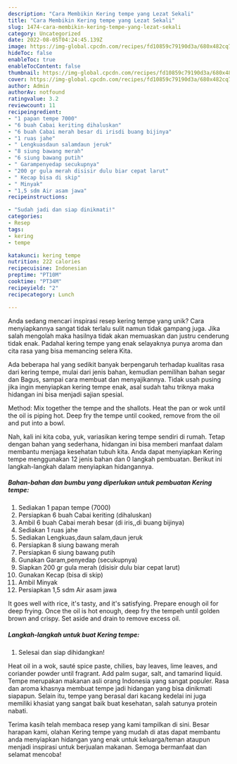 ```yaml
---
description: "Cara Membikin Kering tempe yang Lezat Sekali"
title: "Cara Membikin Kering tempe yang Lezat Sekali"
slug: 1474-cara-membikin-kering-tempe-yang-lezat-sekali
category: Uncategorized
date: 2022-08-05T04:24:45.139Z
image: https://img-global.cpcdn.com/recipes/fd10859c79190d3a/680x482cq70/kering-tempe-foto-resep-utama.jpg
hideToc: false
enableToc: true
enableTocContent: false
thumbnail: https://img-global.cpcdn.com/recipes/fd10859c79190d3a/680x482cq70/kering-tempe-foto-resep-utama.jpg
cover: https://img-global.cpcdn.com/recipes/fd10859c79190d3a/680x482cq70/kering-tempe-foto-resep-utama.jpg
author: Admin
authorAv: notfound
ratingvalue: 3.2
reviewcount: 11
recipeingredient:
- "1 papan tempe 7000"
- "6 buah Cabai keriting dihaluskan"
- "6 buah Cabai merah besar di irisdi buang bijinya"
- "1 ruas jahe"
- " Lengkuasdaun salamdaun jeruk"
- "8 siung bawang merah"
- "6 siung bawang putih"
- " Garampenyedap secukupnya"
- "200 gr gula merah disisir dulu biar cepat larut"
- " Kecap bisa di skip"
- " Minyak"
- "1,5 sdm Air asam jawa"
recipeinstructions:

- "Sudah jadi dan siap dinikmati!"
categories:
- Resep
tags:
- kering
- tempe

katakunci: kering tempe 
nutrition: 222 calories
recipecuisine: Indonesian
preptime: "PT10M"
cooktime: "PT34M"
recipeyield: "2"
recipecategory: Lunch

---
```





Anda sedang mencari inspirasi resep kering tempe yang unik? Cara menyiapkannya sangat tidak terlalu sulit namun tidak gampang juga. Jika salah mengolah maka hasilnya tidak akan memuaskan dan justru cenderung tidak enak. Padahal kering tempe yang enak selayaknya punya aroma dan cita rasa yang bisa memancing selera Kita.





Ada beberapa hal yang sedikit banyak berpengaruh terhadap kualitas rasa dari kering tempe, mulai dari jenis bahan, kemudian pemilihan bahan segar dan Bagus, sampai cara membuat dan menyajikannya. Tidak usah pusing jika ingin menyiapkan kering tempe enak,      asal sudah tahu triknya maka hidangan ini bisa menjadi sajian spesial.














Method: Mix together the tempe and the shallots. Heat the pan or wok until the oil is piping hot. Deep fry the tempe until cooked, remove from the oil and put into a bowl.






Nah, kali ini kita coba, yuk, variasikan kering tempe sendiri di rumah. Tetap dengan bahan yang sederhana, hidangan ini bisa memberi manfaat dalam membantu menjaga kesehatan tubuh kita. Anda dapat menyiapkan Kering tempe menggunakan 12 jenis bahan dan 0 langkah pembuatan. Berikut ini langkah-langkah dalam menyiapkan hidangannya.

<!--inarticleads1-->

##### Bahan-bahan dan bumbu yang diperlukan untuk pembuatan Kering tempe:

1. Sediakan 1 papan tempe (7000)
1. Persiapkan 6 buah Cabai keriting (dihaluskan)
1. Ambil 6 buah Cabai merah besar (di iris,,di buang bijinya)
1. Sediakan 1 ruas jahe
1. Sediakan  Lengkuas,daun salam,daun jeruk
1. Persiapkan 8 siung bawang merah
1. Persiapkan 6 siung bawang putih
1. Gunakan  Garam,penyedap (secukupnya)
1. Siapkan 200 gr gula merah (disisir dulu biar cepat larut)
1. Gunakan  Kecap (bisa di skip)
1. Ambil  Minyak
1. Persiapkan 1,5 sdm Air asam jawa


It goes well with rice, it&#39;s tasty, and it&#39;s satisfying. Prepare enough oil for deep frying. Once the oil is hot enough, deep fry the tempeh until golden brown and crispy. Set aside and drain to remove excess oil. 

<!--inarticleads2-->

##### Langkah-langkah untuk buat Kering tempe:


1. Selesai dan siap dihidangkan!

Heat oil in a wok, sauté spice paste, chilies, bay leaves, lime leaves, and coriander powder until fragrant. Add palm sugar, salt, and tamarind liquid. Tempe merupakan makanan asli orang Indonesia yang sangat populer. Rasa dan aroma khasnya membuat tempe jadi hidangan yang bisa dinikmati siapapun. Selain itu, tempe yang berasal dari kacang kedelai ini juga memiliki khasiat yang sangat baik buat kesehatan, salah satunya protein nabati. 

Terima kasih telah membaca resep yang kami tampilkan di sini. Besar harapan kami, olahan Kering tempe yang mudah di atas dapat membantu anda menyiapkan hidangan yang enak untuk keluarga/teman ataupun menjadi inspirasi untuk berjualan makanan. Semoga bermanfaat dan selamat mencoba!
